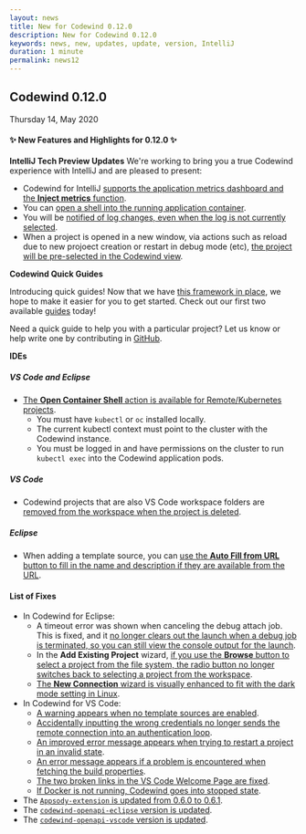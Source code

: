 ```yaml
---
layout: news
title: New for Codewind 0.12.0
description: New for Codewind 0.12.0
keywords: news, new, updates, update, version, IntelliJ
duration: 1 minute
permalink: news12
---
```


## Codewind 0.12.0
Thursday 14, May 2020

#### ✨ New Features and Highlights for 0.12.0 ✨
**IntelliJ Tech Preview Updates**
We're working to bring you a true Codewind experience with IntelliJ and are pleased to present:

- Codewind for IntelliJ [supports the application metrics dashboard and the **Inject metrics** function](https://github.com/eclipse/codewind/issues/2386).
- You can [open a shell into the running application container](https://github.com/eclipse/codewind/issues/2030).
- You will be [notified of log changes, even when the log is not currently selected](https://github.com/eclipse/codewind/issues/2269).
- When a project is opened in a new window, via actions such as reload due to new projoect creation or restart in debug mode (etc), [the project will be pre-selected in the Codewind view](https://github.com/eclipse/codewind/issues/2037).

**Codewind Quick Guides**

Introducing quick guides! Now that we have [this framework in place](https://github.com/eclipse/codewind-docs/pull/553), we hope to make it easier for you to get started. Check out our first two available [guides](https://www.eclipse.org/codewind/guides.html) today!

Need a quick guide to help you with a particular project? Let us know or help write one by contributing in [GitHub](https://github.com/eclipse/codewind). 

**IDEs**
##### VS Code and Eclipse
- [The **Open Container Shell** action is available for Remote/Kubernetes projects](https://github.com/eclipse/codewind/issues/822).
    - You must have `kubectl` or `oc` installed locally.
    - The current kubectl context must point to the cluster with the Codewind instance. 
    - You must be logged in and have permissions on the cluster to run ```kubectl exec``` into the Codewind application pods. 

##### VS Code
- Codewind projects that are also VS Code workspace folders are [removed from the workspace when the project is deleted](https://github.com/eclipse/codewind/issues/2662).


##### Eclipse
- When adding a template source, you can [use the **Auto Fill from URL** button to fill in the name and description if they are available from the URL](https://github.com/eclipse/codewind/issues/2697). 

#### List of Fixes
- In Codewind for Eclipse:
    - A timeout error was shown when canceling the debug attach job. This is fixed, and it [no longer clears out the launch when a debug job is terminated, so you can still view the console output for the launch](https://github.com/eclipse/codewind/issues/2790). 
    - In the **Add Existing Project** wizard, [if you use the **Browse** button to select a project from the file system, the radio button no longer switches back to selecting a project from the workspace](https://github.com/eclipse/codewind/issues/2704).
    - [The **New Connection** wizard is visually enhanced to fit with the dark mode setting in Linux](https://github.com/eclipse/codewind/issues/2645).
- In Codewind for VS Code:
    - [A warning appears when no template sources are enabled](https://github.com/eclipse/codewind-vscode/pull/563). 
    - [Accidentally inputting the wrong credentials no longer sends the remote connection into an authentication loop](https://github.com/eclipse/codewind-vscode/pull/566).
    - [An improved error message appears when trying to restart a project in an invalid state](https://github.com/eclipse/codewind-vscode/pull/568).
    - [An error message appears if a problem is encountered when fetching the build properties](https://github.com/eclipse/codewind/issues/2610).
    - [The two broken links in the VS Code Welcome Page are fixed](https://github.com/eclipse/codewind/issues/2843).
    - [If Docker is not running, Codewind goes into stopped state](https://github.com/eclipse/codewind/issues/2840).
- The [`Appsody-extension` is updated from 0.6.0 to 0.6.1](https://github.com/eclipse/codewind-appsody-extension/pull/103).
- The [`codewind-openapi-eclipse` version is updated](https://github.com/eclipse/codewind-openapi-eclipse/pull/149).
- The [`codewind-openapi-vscode` version is updated](https://github.com/eclipse/codewind-openapi-vscode/pull/96).


